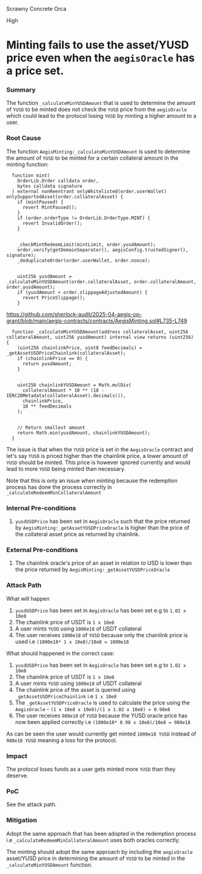 Scrawny Concrete Orca

High

# Minting fails to use the asset/YUSD price even when the `aegisOracle` has a price set.

### Summary

The function `_calculateMinYUSDAmount` that is used to determine the amount of `YUSD` to be minted does not check the `YUSD` price from the `aegisOracle` which could lead to the protocol losing `YUSD` by minting a higher amount to a user.

### Root Cause

The function `AegisMinting:_calculateMinYUSDAmount` is used to determine the amount of `YUSD` to be minted for a certain collateral amount in the minting function:

```solidity
  function mint(
    OrderLib.Order calldata order,
    bytes calldata signature
  ) external nonReentrant onlyWhitelisted(order.userWallet) onlySupportedAsset(order.collateralAsset) {
    if (mintPaused) {
      revert MintPaused();
    }
    if (order.orderType != OrderLib.OrderType.MINT) {
      revert InvalidOrder();
    }


    _checkMintRedeemLimit(mintLimit, order.yusdAmount);
    order.verify(getDomainSeparator(), aegisConfig.trustedSigner(), signature);
    _deduplicateOrder(order.userWallet, order.nonce);


    uint256 yusdAmount = _calculateMinYUSDAmount(order.collateralAsset, order.collateralAmount, order.yusdAmount);
    if (yusdAmount < order.slippageAdjustedAmount) {
      revert PriceSlippage();
    }
```

https://github.com/sherlock-audit/2025-04-aegis-op-grant/blob/main/aegis-contracts/contracts/AegisMinting.sol#L735-L749

```solidity
  function _calculateMinYUSDAmount(address collateralAsset, uint256 collateralAmount, uint256 yusdAmount) internal view returns (uint256) {
    (uint256 chainlinkPrice, uint8 feedDecimals) = _getAssetUSDPriceChainlink(collateralAsset);
    if (chainlinkPrice == 0) {
      return yusdAmount;
    }


    uint256 chainlinkYUSDAmount = Math.mulDiv(
      collateralAmount * 10 ** (18 - IERC20Metadata(collateralAsset).decimals()),
      chainlinkPrice,
      10 ** feedDecimals
    );


    // Return smallest amount
    return Math.min(yusdAmount, chainlinkYUSDAmount);
  }
```

The issue is that when the `YUSD` price is set in the `AegisOracle` contract and let's say `YUSD` is priced higher than the chainlink price, a lower amount of `YUSD` should be minted. This price is however ignored currently and would lead to more `YUSD` being minted than necessary.

Note that this is only an issue when minting because the redemption process has done the process correctly in `_calculateRedeemMinCollateralAmount`

### Internal Pre-conditions

1. `yusdUSDPrice` has been set in `AegisOracle` such that the price returned by `AegisMinting:_getAssetYUSDPriceOracle` is higher than the price of the collateral asset price as returned by chainlink.

### External Pre-conditions

1. The chainlink oracle's price of an asset in relation to USD is lower than  the price returned by `AegisMinting:_getAssetYUSDPriceOracle`

### Attack Path

What will happen
 
1. `yusdUSDPrice` has been set in `AegisOracle` has been set e.g to `1.02 x 10e8`
2. The chainlink price of USDT is `1 x 10e8`
3. A user mints `YUSD` using `1000e18` of USDT collateral
4. The user receives `1000e18` of `YUSD` because only the chainlink price is used i.e `(1000e18* 1 x 10e8)/10e8 = 1000e18`

What should happened in the correct case:

1. `yusdUSDPrice` has been set in `AegisOracle` has been set e.g to `1.02 x 10e8`
2. The chainlink price of USDT is `1 x 10e8`
3. A user mints `YUSD` using `1000e18` of USDT collateral
4. The chainlink price of the asset is queried using `_getAssetUSDPriceChainlink` i.e `1 x 10e8`
5. The `_getAssetYUSDPriceOracle` is used to calculate the price using the `AegisOracle` - `(1 x 10e8 x 10e8)/(1 x 1.02 x 10e8) = 0.98e8`
6. The user receives `980e18` of `YUSD` because the YUSD oracle price has now been applied correctly i.e `(1000e18* 0.98 x 10e8)/10e8 = 980e18`

As can be seen the user would currently get minted `1000e18 YUSD` instead of `980e18 YUSD` meaning a loss for the protocol. 

### Impact

The protocol loses funds as a user gets minted more `YUSD` than they deserve.

### PoC

See the attack path.

### Mitigation

Adopt the same approach that has been adopted in the redemption process i.e `_calculateRedeemMinCollateralAmount` uses both oracles correctly.

The minting should adopt the same approach by including the `aegisOracle` asset/YUSD price in determining the amount of `YUSD` to be minted in the `_calculateMinYUSDAmount` function.